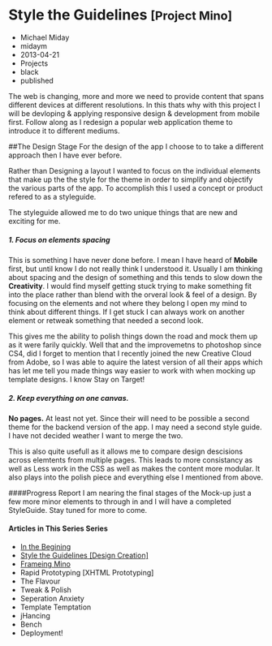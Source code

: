 # Style the Guidelines <small>[Project Mino]</small>
- Michael Miday
- midaym
- 2013-04-21
- Projects
- black
- published

The web is changing, more and more we need to provide content that spans different devices at different resolutions. In this thats why with this project I will be devloping &amp; applying responsive design & development from mobile first. Follow along as I redesign a popular web application theme to introduce it to different mediums.

##The Design Stage
For the design of the app I choose to to take a different approach then I have ever before. 

Rather than Designing a layout I wanted to focus on the individual elements that make up the the style for the theme in order to simplify and objectify the various parts of the app. To accomplish this I used a concept or product refered to as a styleguide.

The styleguide allowed me to do two unique things that are new and exciting for me.


##### 1. Focus on elements spacing 
This is something I have never done before. I mean I have heard of **Mobile** first, but until know I do not really think I understood it. Usually I am thinking about spacing and the design of something and this tends to slow down the **Creativity**. I would find myself getting stuck trying to make something fit into the place rather than blend with the orveral look & feel of a design. By focusing on the elements and not where they belong I open my mind to think about different things. If I get stuck I can always work on another element or retweak something that needed a second look.

This gives me the ability to polish things down the road and mock them up as it were farily quickly. Well that and the improvemetns to photoshop since CS4, did I forget to mention that I recently joined the new Creative Cloud from Adobe, so I was able to aquire the latest version of all their apps which has let me tell you made things way easier to work with when mocking up template designs. I know Stay on Target!

##### 2. Keep everything on one canvas. 
**No pages.** At least not yet. Since their will need to be possible a second theme for the backend version of the app. I may need a second style guide. I have not decided weather I want to merge the two.

This is also quite usefull as it allows me to compare design descisions across elemtents from multiple pages. This leads to more consistancy as well as Less work in the CSS as well as makes the content more modular. It also plays into the polish piece and everything else I mentioned from above.

####Progress Report
I am nearing the final stages of the Mock-up just a few more minor elements to through in and I will have a completed StyleGuide. Stay tuned for more to come.

#### Articles in This Series Series
*	[In the Begining][artice1] 
*	[Style the Guidelines [Design Creation]][article2]
*	[Frameing Mino][article3]
*	Rapid Prototyping [XHTML Prototyping]
*	The Flavour 
*	Tweak & Polish 
*	Seperation Anxiety
*	Template Temptation
*	jHancing
*	Bench
*	Deployment!

[artice1]: http://www.midaym.com/new-themeing-project
[article2]: http://www.midaym.com/style-the-guidelines
[article3]: http://www.midaym.com/frameing-mino



